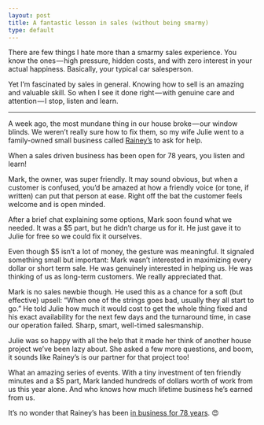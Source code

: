```yaml
---
layout: post
title: A fantastic lesson in sales (without being smarmy)
type: default
---
```


There are few things I hate more than a smarmy sales experience. You know the ones — high pressure, hidden costs, and with zero interest in your actual happiness. Basically, your typical car salesperson.

Yet I’m fascinated by sales in general. Knowing how to sell is an amazing and valuable skill. So when I see it done right — with genuine care and attention — I stop, listen and learn.

---

A week ago, the most mundane thing in our house broke — our window blinds. We weren’t really sure how to fix them, so my wife Julie went to a family-owned small business called [Rainey’s](https://www.raineysdc.com) to ask for help.

When a sales driven business has been open for 78 years, you listen and learn!

Mark, the owner, was super friendly. It may sound obvious, but when a customer is confused, you’d be amazed at how a friendly voice (or tone, if written) can put that person at ease. Right off the bat the customer feels welcome and is open minded.

After a brief chat explaining some options, Mark soon found what we needed. It was a $5 part, but he didn’t charge us for it. He just gave it to Julie for free so we could fix it ourselves.

Even though $5 isn’t a lot of money, the gesture was meaningful. It signaled something small but important: Mark wasn’t interested in maximizing every dollar or short term sale. He was genuinely interested in helping us. He was thinking of us as long-term customers. We really appreciated that.

Mark is no sales newbie though. He used this as a chance for a soft (but effective) upsell: “When one of the strings goes bad, usually they all start to go.” He told Julie how much it would cost to get the whole thing fixed and his exact availability for the next few days and the turnaround time, in case our operation failed. Sharp, smart, well-timed salesmanship.

Julie was so happy with all the help that it made her think of another house project we’ve been lazy about. She asked a few more questions, and boom, it sounds like Rainey’s is our partner for that project too!

What an amazing series of events. With a tiny investment of ten friendly minutes and a $5 part, Mark landed hundreds of dollars worth of work from us this year alone. And who knows how much lifetime business he’s earned from us.

It’s no wonder that Rainey’s has been [in business for 78 years](https://www.bbb.org/us/il/arlington-heights/profile/wallpaper/raineys-decorating-center-0654-88284189). 😍
